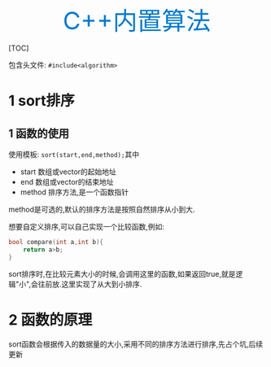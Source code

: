 

<center><font size="8" color="#007acc">C++内置算法</font></center>

[TOC]

包含头文件: `#include<algorithm>`

# 1 sort排序

## 1 函数的使用

使用模板: `sort(start,end,method);`其中

- start 数组或vector的起始地址
- end 数组或vector的结束地址
- method 排序方法,是一个函数指针

method是可选的,默认的排序方法是按照自然排序从小到大.

想要自定义排序,可以自己实现一个比较函数,例如:

```C++
bool compare(int a,int b){
    return a>b;
}
```

sort排序时,在比较元素大小的时候,会调用这里的函数,如果返回true,就是逻辑"小",会往前放.这里实现了从大到小排序.

# 2 函数的原理

sort函数会根据传入的数据量的大小,采用不同的排序方法进行排序,先占个坑,后续更新 